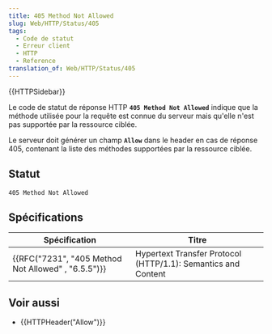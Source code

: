 ```yaml
---
title: 405 Method Not Allowed
slug: Web/HTTP/Status/405
tags:
  - Code de statut
  - Erreur client
  - HTTP
  - Reference
translation_of: Web/HTTP/Status/405
---
```

{{HTTPSidebar}}

Le code de statut de réponse HTTP **`405 Method Not Allowed`** indique que la méthode utilisée pour la requête est connue du serveur mais qu'elle n'est pas supportée par la ressource ciblée.

Le serveur doit générer un champ **`Allow`** dans le header en cas de réponse 405, contenant la liste des méthodes supportées par la ressource ciblée.

## Statut

    405 Method Not Allowed

## Spécifications

| Spécification                                                        | Titre                                                         |
| -------------------------------------------------------------------- | ------------------------------------------------------------- |
| {{RFC("7231", "405 Method Not Allowed" , "6.5.5")}} | Hypertext Transfer Protocol (HTTP/1.1): Semantics and Content |

## Voir aussi

- {{HTTPHeader("Allow")}}
